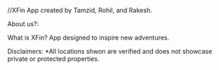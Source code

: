 //XFin 
App created by Tamzid, Rohil, and Rakesh.

About us?:

What is XFin?
App designed to inspire new adventures.


Disclaimers:
*All locations shwon are verified and does not showcase private or protected properties.
